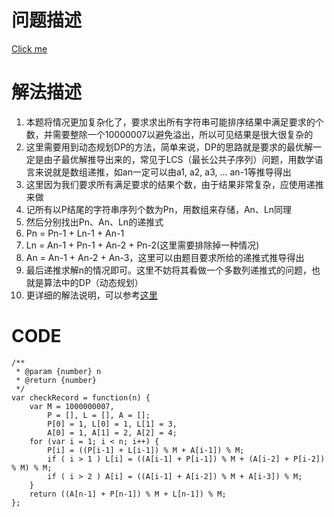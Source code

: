# 问题描述

[Click me](https://leetcode.com/problems/student-attendance-record-ii/description/)

# 解法描述
1. 本题将情况更加复杂化了，要求求出所有字符串可能排序结果中满足要求的个数，并需要整除一个10000007以避免溢出，所以可见结果是很大很复杂的
2. 这里需要用到动态规划DP的方法，简单来说，DP的思路就是要求的最优解一定是由子最优解推导出来的，常见于LCS（最长公共子序列）问题，用数学语言来说就是数组递推，如an一定可以由a1, a2, a3, ... an-1等推导得出
3. 这里因为我们要求所有满足要求的结果个数，由于结果非常复杂，应使用递推来做
4. 记所有以P结尾的字符串序列个数为Pn，用数组来存储，An、Ln同理
5. 然后分别找出Pn、An、Ln的递推式
6. Pn = Pn-1 + Ln-1 + An-1
7. Ln = An-1 + Pn-1 + An-2 + Pn-2(这里需要排除掉一种情况)
8. An = An-1 + An-2 + An-3，这里可以由题目要求所给的递推式推导得出
9. 最后递推求解n的情况即可。这里不妨将其看做一个多数列递推式的问题，也就是算法中的DP（动态规划）
10. 更详细的解法说明，可以参考[这里](https://www.cnblogs.com/grandyang/p/6866756.html)
# CODE
```
/**
 * @param {number} n
 * @return {number}
 */
var checkRecord = function(n) {
    var M = 1000000007,
        P = [], L = [], A = [];
        P[0] = 1, L[0] = 1, L[1] = 3,
        A[0] = 1, A[1] = 2, A[2] = 4;
    for (var i = 1; i < n; i++) {
        P[i] = ((P[i-1] + L[i-1]) % M + A[i-1]) % M;
        if ( i > 1 ) L[i] = ((A[i-1] + P[i-1]) % M + (A[i-2] + P[i-2]) % M) % M;
        if ( i > 2 ) A[i] = ((A[i-1] + A[i-2]) % M + A[i-3]) % M;
    }
    return ((A[n-1] + P[n-1]) % M + L[n-1]) % M;
};
```

